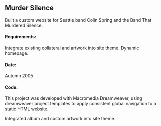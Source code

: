 ## Murder Silence

Built a custom website for Seattle band Colin Spring and the Band That Murdered Silence.
#### Requirements:

Integrate existing collateral and artwork into site theme.
Dynamic homepage.
#### Date:

Autumn 2005


#### Code:

This project was developed with Macromedia Dreamweaver, using dreamweaver project templates to apply consistent global navigation to a static HTML website.

Integrated album and custom artwork into site theme.